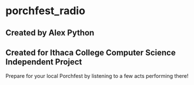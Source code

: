 # porchfest_radio

## Created by Alex Python
## Created for Ithaca College Computer Science Independent Project
Prepare for your local Porchfest by listening to a few acts performing there!
